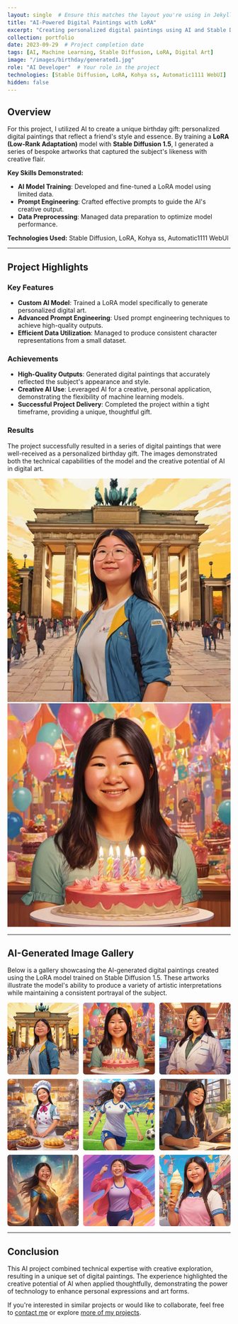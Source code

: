```yaml
---
layout: single  # Ensure this matches the layout you're using in Jekyll
title: "AI-Powered Digital Paintings with LoRA"
excerpt: "Creating personalized digital paintings using AI and Stable Diffusion 1.5."
collection: portfolio
date: 2023-09-29  # Project completion date
tags: [AI, Machine Learning, Stable Diffusion, LoRA, Digital Art]
image: "/images/birthday/generated1.jpg"
role: "AI Developer"  # Your role in the project
technologies: [Stable Diffusion, LoRA, Kohya ss, Automatic1111 WebUI]  # Technologies used
hidden: false
---
```


## Overview

For this project, I utilized AI to create a unique birthday gift: personalized digital paintings that reflect a friend's style and essence. By training a **LoRA (Low-Rank Adaptation)** model with **Stable Diffusion 1.5**, I generated a series of bespoke artworks that captured the subject's likeness with creative flair.

**Key Skills Demonstrated:**

- **AI Model Training**: Developed and fine-tuned a LoRA model using limited data.
- **Prompt Engineering**: Crafted effective prompts to guide the AI's creative output.
- **Data Preprocessing**: Managed data preparation to optimize model performance.

**Technologies Used:** Stable Diffusion, LoRA, Kohya ss, Automatic1111 WebUI

---

## Project Highlights

### Key Features

- **Custom AI Model**: Trained a LoRA model specifically to generate personalized digital art.
- **Advanced Prompt Engineering**: Used prompt engineering techniques to achieve high-quality outputs.
- **Efficient Data Utilization**: Managed to produce consistent character representations from a small dataset.

### Achievements

- **High-Quality Outputs**: Generated digital paintings that accurately reflected the subject's appearance and style.
- **Creative AI Use**: Leveraged AI for a creative, personal application, demonstrating the flexibility of machine learning models.
- **Successful Project Delivery**: Completed the project within a tight timeframe, providing a unique, thoughtful gift.

### Results

The project successfully resulted in a series of digital paintings that were well-received as a personalized birthday gift. The images demonstrated both the technical capabilities of the model and the creative potential of AI in digital art.

![Result Visualization 1](/images/birthday/generated1.jpg)  
![Result Visualization 2](/images/birthday/generated2.jpg)

---

## AI-Generated Image Gallery

Below is a gallery showcasing the AI-generated digital paintings created using the LoRA model trained on Stable Diffusion 1.5. These artworks illustrate the model's ability to produce a variety of artistic interpretations while maintaining a consistent portrayal of the subject.

<div class="gallery">
  <a href="/images/birthday/generated1.jpg">
    <img src="/images/birthday/generated1.jpg" alt="AI Generated Image 1" style="width:100%">
  </a>
  <a href="/images/birthday/generated2.jpg">
    <img src="/images/birthday/generated2.jpg" alt="AI Generated Image 2" style="width:100%">
  </a>
  <a href="/images/birthday/generated3.jpg">
    <img src="/images/birthday/generated3.jpg" alt="AI Generated Image 3" style="width:100%">
  </a>
  <a href="/images/birthday/generated4.jpg">
    <img src="/images/birthday/generated4.jpg" alt="AI Generated Image 4" style="width:100%">
  </a>
  <a href="/images/birthday/generated5.jpg">
    <img src="/images/birthday/generated5.jpg" alt="AI Generated Image 5" style="width:100%">
  </a>
  <a href="/images/birthday/generated6.jpg">
    <img src="/images/birthday/generated6.jpg" alt="AI Generated Image 6" style="width:100%">
  </a>
  <a href="/images/birthday/generated7.jpg">
    <img src="/images/birthday/generated7.jpg" alt="AI Generated Image 7" style="width:100%">
  </a>
  <a href="/images/birthday/generated8.jpg">
    <img src="/images/birthday/generated8.jpg" alt="AI Generated Image 8" style="width:100%">
  </a>
  <a href="/images/birthday/generated9.jpg">
    <img src="/images/birthday/generated9.jpg" alt="AI Generated Image 9" style="width:100%">
  </a>
</div>

<style>
.gallery {
  display: flex;
  flex-wrap: wrap;
  gap: 10px;
}

.gallery a {
  flex: 1 1 calc(33% - 10px);
  box-sizing: border-box;
  display: block;
  overflow: hidden;
  border-radius: 5px;
  transition: transform 0.3s ease;
}

.gallery a:hover {
  transform: scale(1.05);
}

.gallery img {
  width: 100%;
  height: auto;
  display: block;
  border-radius: 5px;
}
</style>

---

## Conclusion

This AI project combined technical expertise with creative exploration, resulting in a unique set of digital paintings. The experience highlighted the creative potential of AI when applied thoughtfully, demonstrating the power of technology to enhance personal expressions and art forms.

If you're interested in similar projects or would like to collaborate, feel free to [contact me](/contact) or explore [more of my projects](/portfolio/).

